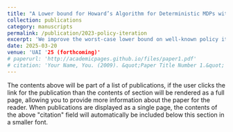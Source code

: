 ```yaml
---
title: "A Lower bound for Howard’s Algorithm for Deterministic MDPs with Mean-payoff Objectives"
collection: publications
category: manuscripts
permalink: /publication/2023-policy-iteration
excerpt: 'We improve the worst-case lower bound on well-known policy iteration algorithm for Determinisitic Markov Decision Processes with a mean-payoff objective. We show that the worst-case number of iterations is linear (up to logarithmic factors) in the input size, significiantly improving on the previously known sublinear bound.'
date: 2025-03-20
venue: 'UAI '25 (forthcoming)'
# paperurl: 'http://academicpages.github.io/files/paper1.pdf'
# citation: 'Your Name, You. (2009). &quot;Paper Title Number 1.&quot; <i>Journal 1</i>. 1(1).'
---
```

The contents above will be part of a list of publications, if the user clicks the link for the publication than the contents of section will be rendered as a full page, allowing you to provide more information about the paper for the reader. When publications are displayed as a single page, the contents of the above "citation" field will automatically be included below this section in a smaller font.
